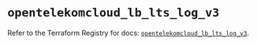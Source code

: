 # `opentelekomcloud_lb_lts_log_v3`

Refer to the Terraform Registry for docs: [`opentelekomcloud_lb_lts_log_v3`](https://registry.terraform.io/providers/opentelekomcloud/opentelekomcloud/1.36.39/docs/resources/lb_lts_log_v3).
